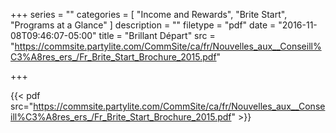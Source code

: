 +++
series = ""
categories = [
  "Income and Rewards",
  "Brite Start",
  "Programs at a Glance"
]
description = ""
filetype = "pdf"
date = "2016-11-08T09:46:07-05:00"
title = "Brillant Départ"
src = "https://commsite.partylite.com/CommSite/ca/fr/Nouvelles_aux__Conseill%C3%A8res_ers_/Fr_Brite_Start_Brochure_2015.pdf"

+++

{{< pdf src="https://commsite.partylite.com/CommSite/ca/fr/Nouvelles_aux__Conseill%C3%A8res_ers_/Fr_Brite_Start_Brochure_2015.pdf" >}}
